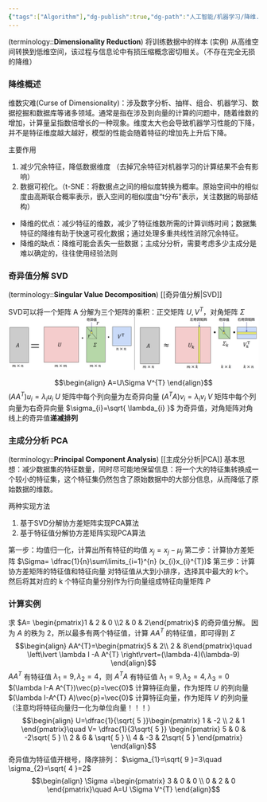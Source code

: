 ```yaml
---
{"tags":["Algorithm"],"dg-publish":true,"dg-path":"人工智能/机器学习/降维.md","permalink":"/人工智能/机器学习/降维/","dgPassFrontmatter":true,"noteIcon":"","created":"2024-10-15T16:57:09.000+08:00","updated":"2025-08-03T10:59:33.271+08:00"}
---
```



(terminology::**Dimensionality Reduction**)
将训练数据中的样本 (实例) 从高维空间转换到低维空间，该过程与信息论中有损压缩概念密切相关。（不存在完全无损的降维）
### 降维概述
维数灾难(Curse of Dimensionality)：涉及数字分析、抽样、组合、机器学习、数据挖掘和数据库等诸多领域。通常是指在涉及到向量的计算的问题中，随着维数的增加，计算量呈指数倍增长的一种现象。维度太大也会导致机器学习性能的下降，并不是特征维度越大越好，模型的性能会随着特征的增加先上升后下降。

主要作用
1. 减少冗余特征，降低数据维度 （去掉冗余特征对机器学习的计算结果不会有影响）
2. 数据可视化。（t-SNE：将数据点之间的相似度转换为概率。原始空间中的相似度由高斯联合概率表示，嵌入空间的相似度由“t分布”表示，关注数据的局部结构）

- 降维的优点：减少特征的维数，减少了特征维数所需的计算训练时间；数据集特征的降维有助于快速可视化数据；通过处理多重共线性消除冗余特征。
- 降维的缺点：降维可能会丢失一些数据；主成分分析，需要考虑多少主成分是难以确定的，往往使用经验法则
### 奇异值分解 SVD 
(terminology::**Singular Value Decomposition**)  [[奇异值分解\|SVD]]

SVD可以将一个矩阵 A 分解为三个矩阵的乘积：正交矩阵 $U,V^{T}$，对角矩阵 $\Sigma$
![Functional files/Photo Resources/Pasted image 20241226230057.png](../img/user/Functional%20files/Photo%20Resources/Pasted%20image%2020241226230057.png)

$$\begin{align}
A=U\Sigma V^{T}
\end{align}$$
$(AA^{T})u_{i}=\lambda_{i}u_{i}$   $U$ 矩阵中每个列向量为左奇异向量
$(A^{T}A)v_{i}=\lambda_{i}v_{i}$   $V$ 矩阵中每个列向量为右奇异向量
$\sigma_{i}=\sqrt{ \lambda_{i} }$    为奇异值，对角矩阵对角线上的奇异值**递减排列**
### 主成分分析 PCA  
(terminology::**Principal Component Analysis**)  [[主成分分析\|PCA]]
基本思想：减少数据集的特征数量，同时尽可能地保留信息：将一个大的特征集转换成一个较小的特征集，这个特征集仍然包含了原始数据中的大部分信息，从而降低了原始数据的维数。

两种实现方法 
1. 基于SVD分解协方差矩阵实现PCA算法 
2. 基于特征值分解协方差矩阵实现PCA算法

第一步：均值归一化，计算出所有特征的均值 $x_{j}=x_{j}-\mu_{j}$
第二步：计算协方差矩阵 $\Sigma= \dfrac{1}{n}\sum\limits_{i=1}^{n} (x_{i}x_{i}^{T})$
第三步：计算协方差矩阵的特征值和特征向量
对特征值从大到小排序，选择其中最大的 k个。然后将其对应的 k 个特征向量分别作为行向量组成特征向量矩阵 $P$


### 计算实例
求 $A= \begin{pmatrix}1 & 2 & 0 \\2 & 0 & 2\end{pmatrix}$ 的奇异值分解。
因为 $A$ 的秩为 2，所以最多有两个特征值，计算 $A A^{T}$ 的特征值，即可得到 $\Sigma$
$$\begin{align}
AA^{T}=\begin{pmatrix}5 & 2\\ 2 & 8\end{pmatrix}\quad \left\lvert  \lambda I -A A^{T} \right\rvert=(\lambda-4)(\lambda-9)
\end{align}$$
$A A^{T}$ 有特征值 $\lambda_{1}=9,\lambda_{2}=4$，则 $A^{T} A$ 有特征值 $\lambda_{1}=9,\lambda_{2}=4,\lambda_{3}=0$
$(\lambda I-A A^{T})\vec{p}=\vec{0}$   计算特征向量，作为矩阵 $U$ 的列向量
$(\lambda I-A^{T} A)\vec{p}=\vec{0}$   计算特征向量，作为矩阵 $V$ 的列向量  
（注意均将特征向量归一化为单位向量！！！）
$$\begin{align}
U=\dfrac{1}{\sqrt{ 5 }}\begin{pmatrix}
1 & -2 \\
2 & 1
\end{pmatrix}\quad  V= \dfrac{1}{3\sqrt{ 5 }} \begin{pmatrix}
 5 & 0 & -2\sqrt{ 5 } \\
2 & 6 & \sqrt{ 5 } \\
4 & -3  & 2\sqrt{ 5 }
\end{pmatrix}
\end{align}$$
奇异值为特征值开根号，降序排列： $\sigma_{1}=\sqrt{ 9 }=3\quad \sigma_{2}=\sqrt{ 4 }=2$   
$$\begin{align}
\Sigma =\begin{pmatrix}
3 & 0 & 0 \\ 0 & 2 & 0
\end{pmatrix}\quad  A=U \Sigma V^{T}
\end{align}$$
